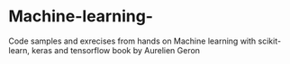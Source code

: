 # Machine-learning-
Code samples and exrecises from hands on Machine learning with scikit-learn, keras and tensorflow book by Aurelien Geron
